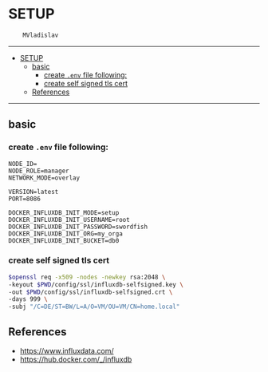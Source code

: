 # SETUP

```sh
    MVladislav
```

---

- [SETUP](#setup)
  - [basic](#basic)
    - [create `.env` file following:](#create-env-file-following)
    - [create self signed tls cert](#create-self-signed-tls-cert)
  - [References](#references)

---

## basic

### create `.env` file following:

```env
NODE_ID=
NODE_ROLE=manager
NETWORK_MODE=overlay

VERSION=latest
PORT=8086

DOCKER_INFLUXDB_INIT_MODE=setup
DOCKER_INFLUXDB_INIT_USERNAME=root
DOCKER_INFLUXDB_INIT_PASSWORD=swordfish
DOCKER_INFLUXDB_INIT_ORG=my_orga
DOCKER_INFLUXDB_INIT_BUCKET=db0
```

### create self signed tls cert

```sh
$openssl req -x509 -nodes -newkey rsa:2048 \
-keyout $PWD/config/ssl/influxdb-selfsigned.key \
-out $PWD/config/ssl/influxdb-selfsigned.crt \
-days 999 \
-subj "/C=DE/ST=BW/L=A/O=VM/OU=VM/CN=home.local"
```

## References

- <https://www.influxdata.com/>
- <https://hub.docker.com/_/influxdb>
